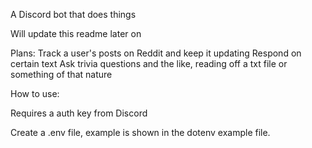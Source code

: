 A Discord bot that does things

Will update this readme later on

Plans: 
Track a user's posts on Reddit and keep it updating
Respond on certain text
Ask trivia questions and the like, reading off a txt file or something of that nature

How to use:

Requires a auth key from Discord

Create a .env file, example is shown in the dotenv example file. 

